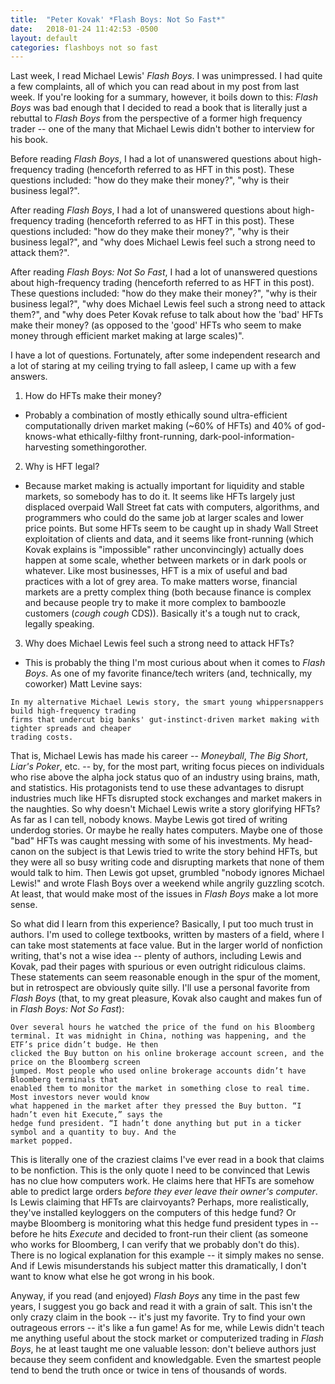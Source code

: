 ```yaml
---
title:  "Peter Kovak' *Flash Boys: Not So Fast*"
date:   2018-01-24 11:42:53 -0500
layout: default
categories: flashboys not so fast
---
```


Last week, I read Michael Lewis' *Flash Boys*. I was unimpressed. I had quite a few complaints, all of which you can read about in my post from last week. If you're looking for a summary, however, it boils down to this: *Flash Boys* was bad enough that I decided to read a book that is literally just a rebuttal to *Flash Boys* from the perspective of a former high frequency trader -- one of the many that Michael Lewis didn't bother to interview for his book. 

Before reading *Flash Boys*, I had a lot of unanswered questions about high-frequency trading (henceforth referred to as HFT in this post). These questions included: "how do they make their money?", "why is their business legal?".

After reading *Flash Boys*, I had a lot of unanswered questions about high-frequency trading (henceforth referred to as HFT in this post). These questions included: "how do they make their money?", "why is their business legal?", and "why does Michael Lewis feel such a strong need to attack them?". 

After reading *Flash Boys: Not So Fast*, I had a lot of unanswered questions about high-frequency trading (henceforth referred to as HFT in this post). These questions included: "how do they make their money?", "why is their business legal?", "why does Michael Lewis feel such a strong need to attack them?", and "why does Peter Kovak refuse to talk about how the 'bad' HFTs make their money? (as opposed to the 'good' HFTs who seem to make money through efficient market making at large scales)". 

I have a lot of questions. Fortunately, after some independent research and a lot of staring at my ceiling trying to fall asleep, I came up with a few answers.

1) How do HFTs make their money? 
- Probably a combination of mostly ethically sound ultra-efficient computationally driven market making (~60% of HFTs) and 40% of god-knows-what ethically-filthy front-running, dark-pool-information-harvesting somethingorother.

2) Why is HFT legal?
- Because market making is actually important for liquidity and stable markets, so somebody has to do it. It seems like HFTs largely just displaced overpaid Wall Street fat cats with computers, algorithms, and programmers who could do the same job at larger scales and lower price points. But some HFTs seem to be caught up in shady Wall Street exploitation of clients and data, and it seems like front-running (which Kovak explains is "impossible" rather unconvincingly) actually does happen at some scale, whether between markets or in dark pools or whatever. Like most businesses, HFT is a mix of useful and bad practices with a lot of grey area. To make matters worse, financial markets are a pretty complex thing (both because finance is complex and because people try to make it more complex to bamboozle customers (*cough cough* CDS)). Basically it's a tough nut to crack, legally speaking.

3) Why does Michael Lewis feel such a strong need to attack HFTs?
- This is probably the thing I'm most curious about when it comes to *Flash Boys*. As one of my favorite finance/tech writers (and, technically, my coworker) Matt Levine says: 
```
In my alternative Michael Lewis story, the smart young whippersnappers build high-frequency trading
firms that undercut big banks' gut-instinct-driven market making with tighter spreads and cheaper
trading costs.
```
That is, Michael Lewis has made his career -- *Moneyball*, *The Big Short*, *Liar's Poker*, etc. -- by, for the most part, writing focus pieces on individuals who rise above the alpha jock status quo of an industry using brains, math, and statistics. His protagonists tend to use these advantages to disrupt industries much like HFTs disrupted stock exchanges and market makers in the naughties. So why doesn't Michael Lewis write a story glorifying HFTs? As far as I can tell, nobody knows. Maybe Lewis got tired of writing underdog stories. Or maybe he really hates computers. Maybe one of those "bad" HFTs was caught messing with some of his investments. My head-canon on the subject is that Lewis tried to write the story behind HFTs, but they were all so busy writing code and disrupting markets that none of them would talk to him. Then Lewis got upset, grumbled "nobody ignores Michael Lewis!" and wrote Flash Boys over a weekend while angrily guzzling scotch. At least, that would make most of the issues in *Flash Boys* make a lot more sense.

So what did I learn from this experience? Basically, I put too much trust in authors. I'm used to college textbooks, written by masters of a field, where I can take most statements at face value. But in the larger world of nonfiction writing, that's not a wise idea -- plenty of authors, including Lewis and Kovak, pad their pages with spurious or even outright ridiculous claims. These statements can seem reasonable enough in the spur of the moment, but in retrospect are obviously quite silly. I'll use a personal favorite from *Flash Boys* (that, to my great pleasure, Kovak also caught and makes fun of in *Flash Boys: Not So Fast*):

```
Over several hours he watched the price of the fund on his Bloomberg
terminal. It was midnight in China, nothing was happening, and the ETF’s price didn’t budge. He then
clicked the Buy button on his online brokerage account screen, and the price on the Bloomberg screen
jumped. Most people who used online brokerage accounts didn’t have Bloomberg terminals that
enabled them to monitor the market in something close to real time. Most investors never would know
what happened in the market after they pressed the Buy button. “I hadn’t even hit Execute,” says the
hedge fund president. “I hadn’t done anything but put in a ticker symbol and a quantity to buy. And the
market popped.
```

This is literally one of the craziest claims I've ever read in a book that claims to be nonfiction. This is the only quote I need to be convinced that Lewis has no clue how computers work. He claims here that HFTs are somehow able to predict large orders *before they ever leave their owner's computer*. Is Lewis claiming that HFTs are clairvoyants? Perhaps, more realistically, they've installed keyloggers on the computers of this hedge fund? Or maybe Bloomberg is monitoring what this hedge fund president types in -- before he hits *Execute* and decided to front-run their client (as someone who works for Bloomberg, I can verify that we probably don't do this). There is no logical explanation for this example -- it simply makes no sense. And if Lewis misunderstands his subject matter this dramatically, I don't want to know what else he got wrong in his book.

Anyway, if you read (and enjoyed) *Flash Boys* any time in the past few years, I suggest you go back and read it with a grain of salt. This isn't the only crazy claim in the book -- it's just my favorite. Try to find your own outrageous errors -- it's like a fun game! As for me, while Lewis didn't teach me anything useful about the stock market or computerized trading in *Flash Boys*, he at least taught me one valuable lesson: don't believe authors just because they seem confident and knowledgable. Even the smartest people tend to bend the truth once or twice in tens of thousands of words.
